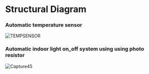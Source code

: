# Structural Diagram 


### Automatic temperature sensor 




![TEMPSENSOR](https://user-images.githubusercontent.com/98872514/163211314-3ea3c31f-e5c2-4132-88e6-1bbad734423c.PNG)

### Automatic indoor light on_off system using using photo resistor



![Capture45](https://user-images.githubusercontent.com/98872514/163216875-57ca9382-0ee7-4829-89f4-358f2b4c6b18.PNG)



